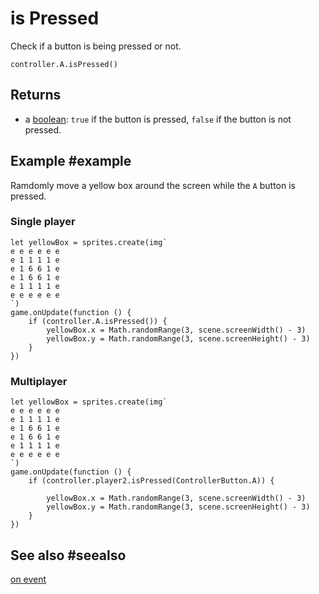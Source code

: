 # is Pressed

Check if a button is being pressed or not.

```sig
controller.A.isPressed()
```

## Returns

* a [boolean](types/boolean): `true` if the button is pressed, `false` if the button is not pressed.

## Example #example

Ramdomly move a yellow box around the screen while the ``A`` button is pressed.

### Single player

```blocks
let yellowBox = sprites.create(img`
e e e e e e
e 1 1 1 1 e
e 1 6 6 1 e
e 1 6 6 1 e
e 1 1 1 1 e
e e e e e e
`)
game.onUpdate(function () {
    if (controller.A.isPressed()) {
        yellowBox.x = Math.randomRange(3, scene.screenWidth() - 3)
        yellowBox.y = Math.randomRange(3, scene.screenHeight() - 3)
    }
})
```

### Multiplayer

```blocks
let yellowBox = sprites.create(img`
e e e e e e
e 1 1 1 1 e
e 1 6 6 1 e
e 1 6 6 1 e
e 1 1 1 1 e
e e e e e e
`)
game.onUpdate(function () {
    if (controller.player2.isPressed(ControllerButton.A)) {

        yellowBox.x = Math.randomRange(3, scene.screenWidth() - 3)
        yellowBox.y = Math.randomRange(3, scene.screenHeight() - 3)
    }
})
```

## See also #seealso

[on event](/reference/controller/button/on-event)
